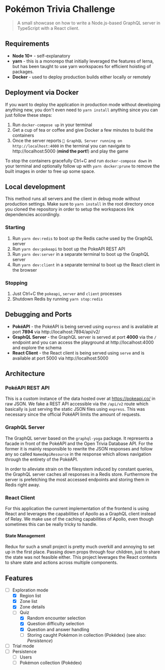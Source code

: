 # Pokémon Trivia Challenge

> A small showcase on how to write a Node.js-based GraphQL server in TypeScript with a React client.

## Requirements

* **Node 10+** - self-explanatory
* **yarn** - this is a monorepo that initially leveraged the features of lerna, but has been taught to use yarn workspaces for efficient hoisting of packages.
* **Docker** - used to deploy production builds either locally or remotely

## Deployment via Docker

If you want to deploy the application in production mode without developing anything new, you don't even need to `yarn install` anything since you can just follow these steps:

1. Run `docker-compose up` in your terminal
2. Get a cup of tea or coffee and give Docker a few minutes to build the containers
3. Once the server reports `🚀 GraphQL Server running on http://localhost:4000` in the terminal you can navigate to http://localhost:5000 (**mind the port!**) and play the game

To stop the containers gracefully Ctrl+C and run `docker-compose down` in your terminal and optionally follow up with `yarn docker:prune` to remove the built images in order to free up some space.

## Local development

This method runs all servers and the client in debug mode without production settings. Make sure to `yarn install` in the root directory once you cloned the repository in order to setup the workspaces link dependencies accordingly.

### Starting

1. Run `yarn dev:redis` to boot up the Redis cache used by the GraphQL server
2. Run `yarn dev:pokeapi` to boot up the PokeAPI REST API
3. Run `yarn dev:server` in a separate terminal to boot up the GraphQL server
4. Run `yarn dev:client` in a separate terminal to boot up the React client in the browser

### Stopping

1. Just Ctrl+C the `pokeapi`, `server` and `client` processes
2. Shutdown Redis by running `yarn stop:redis`

## Debugging and Ports

* **PokéAPI** - the PokéAPI is being served using `express` and is available at port **7894** via http://localhost:7894/api/v2/
* **GraphQL Server** - the GraphQL server is served at port **4000** via the `/` endpoint and you can access the playground at http://localhost:4000 and explore the schema
* **React Client** - the React client is being served using `serve` and is available at port 5000 via http://localhost:5000

## Architecture

### **PokéAPI REST API**

This is a custom instance of the data hosted over at https://pokeapi.co/ in raw JSON. We fake a REST API accessible via the `/api/v2` route which basically is just serving the static JSON files using `express`. This was necessary since the official PokéAPI limits the amount of requests.

### **GraphQL Server**

The GraphQL server based on the `graphql-yoga` package. It represents a facade in front of the PokéAPI and the Open Trivia Database API. For the former it is mainly responsible to rewrite the JSON responses and follow any so called `NamedApiResource` in the response which allows navigation through the entirety of the PokéAPI.

In order to alleviate strain on the filesystem induced by constant queries, the GraphQL server caches all responses in a Redis store. Furthermore the server is prefetching the most accessed endpoints and storing them in Redis right away.

### **React Client**

For this application the current implementation of the frontend is using React and leverages the capabilities of Apollo as a GraphQL client instead of Relay. We make use of the caching capabilities of Apollo, even though sometimes this can be really tricky to handle.

#### State Management

Redux for such a small project is pretty much overkill and annoying to set up in the first place. Passing down props through four children, just to share the state was not feasible either. This project leverages the React contexts to share state and actions across multiple components.

## Features

- [ ] Exploration mode
    - [x] Region list
    - [x] Zone list
    - [x] Zone details
    - [ ] Quiz
        - [x] Random encounter selection
        - [x] Question difficulty selection
        - [x] Question and answer handling
        - [ ] Storing caught Pokémon in collection (Pokédex) (see also: *Persistence*)
- [ ] Trial mode
- [ ] Persistence
    - [ ] Users
    - [ ] Pokémon collection (Pokédex)
